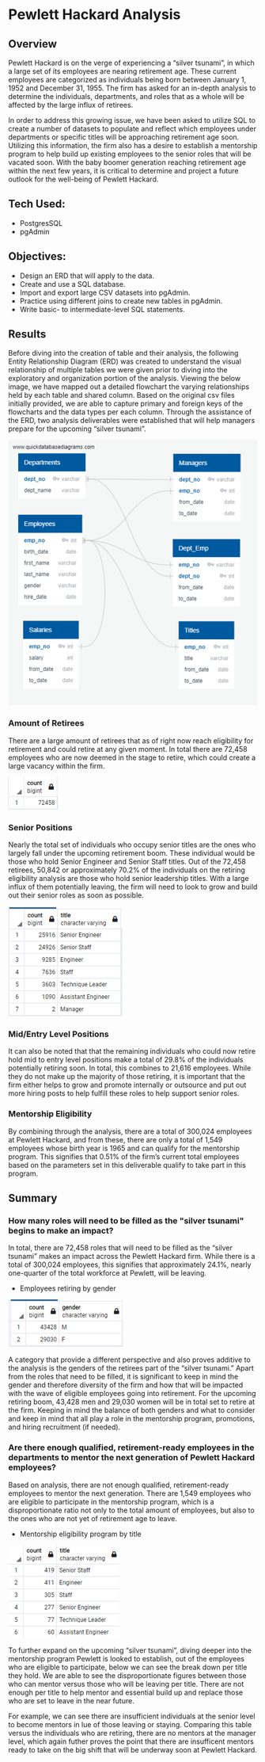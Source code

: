 # Pewlett Hackard Analysis

## Overview
Pewlett Hackard is on the verge of experiencing a “silver tsunami”, in which a large set of its employees are nearing retirement age. These current employees are categorized as individuals being born between January 1, 1952 and December 31, 1955. The firm has asked for an in-depth analysis to determine the individuals, departments, and roles that as a whole will be affected by the large influx of retirees.

In order to address this growing issue, we have been asked to utilize SQL to create a number of datasets to populate and reflect which employees under departments or specific titles will be approaching retirement age soon. Utilizing this information, the firm also has a desire to establish a mentorship program to help build up existing employees to the senior roles that will be vacated soon. With the baby boomer generation reaching retirement age within the next few years, it is critical to determine and project a future outlook for the well-being of Pewlett Hackard. 

## Tech Used:
- PostgresSQL
- pgAdmin

## Objectives:
- Design an ERD that will apply to the data.
- Create and use a SQL database.
- Import and export large CSV datasets into pgAdmin.
- Practice using different joins to create new tables in pgAdmin.
- Write basic- to intermediate-level SQL statements.

## Results
Before diving into the creation of table and their analysis, the following Entity Relationship Diagram (ERD) was created to understand the visual relationship of multiple tables we were given prior to diving into the exploratory and organization portion of the analysis.
Viewing the below image, we have mapped out a detailed flowchart the varying relationships held by each table and shared column. Based on the original csv files initially provided, we are able to capture primary and foreign keys of the flowcharts and the data types per each column. Through the assistance of the ERD, two analysis deliverables were established that will help managers prepare for the upcoming “silver tsunami”. 

![ERD](Resources/Employee_DB.png)

### Amount of Retirees
There are a large amount of retirees that as of right now reach eligibility for retirement and could retire at any given moment. In total there are 72,458 employees who are now deemed in the stage to retire, which could create a large vacancy within the firm. 

![total retirees](Resources/number_of_total_retiring.png)

### Senior Positions
Nearly the total set of individuals who occupy senior titles are the ones who largely fall under the upcoming retirement boom. These individual would be those who hold Senior Engineer and Senior Staff titles. Out of the 72,458 retirees, 50,842 or approximately 70.2% of the individuals on the retiring eligibility analysis are those who hold senior leadership titles. With a large influx of them potentially leaving, the firm will need to look to grow and build out their senior roles as soon as possible.

![retiring titles](Resources/count_of_retiring_titles.png)

### Mid/Entry Level Positions
It can also be noted that that the remaining individuals who could now retire hold mid to entry level positions make a total of 29.8% of the individuals potentially retiring soon. In total, this combines to 21,616 employees. While they do not make up the majority of those retiring, it is important that the firm either helps to grow and promote internally or outsource and put out more hiring posts to help fulfill these roles to help support senior roles.  

### Mentorship Eligibility 
By combining through the analysis, there are a total of 300,024 employees at Pewlett Hackard, and from these, there are only a total of 1,549 employees whose birth year is 1965 and can qualify for the mentorship program. This signifies that 0.51% of the firm’s current total employees based on the parameters set in this deliverable qualify to take part in this program. 


## Summary
### How many roles will need to be filled as the "silver tsunami" begins to make an impact?
In total, there are 72,458 roles that will need to be filled as the “silver tsunami” makes an impact across the Pewlett Hackard firm. While there is a total of 300,024 employees, this signifies that approximately 24.1%, nearly one-quarter of the total workforce at Pewlett, will be leaving. 

- Employees retiring by gender

![retiree genders](Resources/retirees_gender.png)

A category that provide a different perspective and also proves additive to the analysis is the genders of the retirees part of the “silver tsunami.” Apart from the roles that need to be filled, it is significant to keep in mind the gender and therefore diversity of the firm and how that will be impacted with the wave of eligible employees going into retirement. For the upcoming retiring boom, 43,428 men and 29,030 women will be in total set to retire at the firm. Keeping in mind the balance of both genders and what to consider and keep in mind that all play a role in the mentorship program, promotions, and hiring recruitment (if needed). 

### Are there enough qualified, retirement-ready employees in the departments to mentor the next generation of Pewlett Hackard employees?
Based on analysis, there are not enough qualified, retirement-ready employees to mentor the next generation. There are 1,549 employees who are eligible to participate in the mentorship program, which is a disproportionate ratio not only to the total amount of employees, but also to the ones who are not yet of retirement age to leave. 

-	Mentorship eligibility program by title

![mentor count](Resources/count_of_mentors_by__title.png)

To further expand on the upcoming “silver tsunami”, diving deeper into the mentorship program Pewlett is looked to establish, out of the employees who are eligible to participate, below we can see the break down per title they hold. We are able to see the disproportionate figures between those who can mentor versus those who will be leaving per title. There are not enough per title to help mentor and essential build up and replace those who are set to leave in the near future. 

For example, we can see there are insufficient individuals at the senior level to become mentors in lue of those leaving or staying. Comparing this table versus the individuals who are retiring, there are no mentors at the manager level, which again futher proves the point that there are insufficent mentors ready to take on the big shift that will be underway soon at Pewlett Hackard. 
